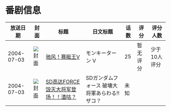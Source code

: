 # 番剧信息

|放送日期|封面|标题|日文标题|话数|评分|评分人数|
|---|---|---|---|---|---|---|
|2004-07-03|![封面](https://lain.bgm.tv/pic/cover/c/4c/32/39300_vmDMD.jpg)|[驰风！赛艇王V](https://bangumi.tv/subject/39300)|モンキーターン V|25|暂无评分|少于10人评分|
|2004-07-03|![封面](https://lain.bgm.tv/pic/cover/c/12/95/533534_rKPU5.jpg)|[SD高达FORCE 毁灭大将军登场！！渣咕？](https://bangumi.tv/subject/533534)|SDガンダムフォース 破壊大将軍あらわる!!ザコ？|未知|||
